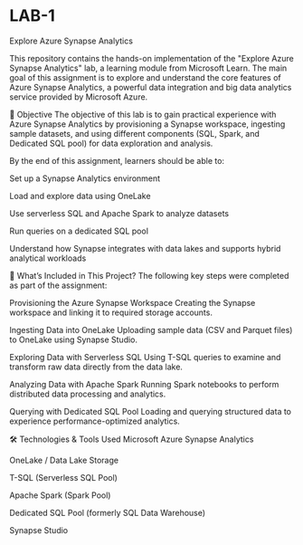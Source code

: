 # LAB-1
Explore Azure Synapse Analytics

This repository contains the hands-on implementation of the "Explore Azure Synapse Analytics" lab, a learning module from Microsoft Learn. The main goal of this assignment is to explore and understand the core features of Azure Synapse Analytics, a powerful data integration and big data analytics service provided by Microsoft Azure.

🎯 Objective
The objective of this lab is to gain practical experience with Azure Synapse Analytics by provisioning a Synapse workspace, ingesting sample datasets, and using different components (SQL, Spark, and Dedicated SQL pool) for data exploration and analysis.

By the end of this assignment, learners should be able to:

Set up a Synapse Analytics environment

Load and explore data using OneLake

Use serverless SQL and Apache Spark to analyze datasets

Run queries on a dedicated SQL pool

Understand how Synapse integrates with data lakes and supports hybrid analytical workloads

📁 What’s Included in This Project?
The following key steps were completed as part of the assignment:

Provisioning the Azure Synapse Workspace
Creating the Synapse workspace and linking it to required storage accounts.

Ingesting Data into OneLake
Uploading sample data (CSV and Parquet files) to OneLake using Synapse Studio.

Exploring Data with Serverless SQL
Using T-SQL queries to examine and transform raw data directly from the data lake.

Analyzing Data with Apache Spark
Running Spark notebooks to perform distributed data processing and analytics.

Querying with Dedicated SQL Pool
Loading and querying structured data to experience performance-optimized analytics.

🛠️ Technologies & Tools Used
Microsoft Azure Synapse Analytics

OneLake / Data Lake Storage

T-SQL (Serverless SQL Pool)

Apache Spark (Spark Pool)

Dedicated SQL Pool (formerly SQL Data Warehouse)

Synapse Studio
